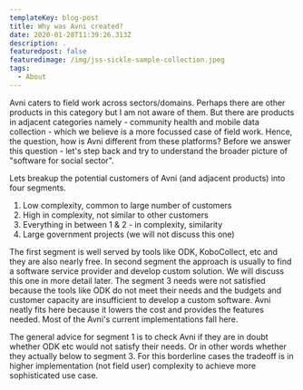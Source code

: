 ```yaml
---
templateKey: blog-post
title: Why was Avni created?
date: 2020-01-28T11:39:26.313Z
description: .
featuredpost: false
featuredimage: /img/jss-sickle-sample-collection.jpeg
tags:
  - About
---
```

Avni caters to field work across sectors/domains. Perhaps there are other products in this category but I am not aware of them. But there are products in adjacent categories namely - community health and mobile data collection - which we believe is a more focussed case of field work. Hence, the question, how is Avni different from these platforms? Before we answer this question - let's step back and try to understand the broader picture of "software for social sector".

Lets breakup the potential customers of Avni (and adjacent products) into four segments.

1. Low complexity, common to large number of customers
2. High in complexity, not similar to other customers
3. Everything in between 1 & 2 - in complexity, similarity
4. Large government projects (we will not discuss this one)

The first segment is well served by tools like ODK, KoboCollect, etc and they are also nearly free. In second segment the approach is usually to find a software service provider and develop custom solution. We will discuss this one in more detail later. The segment 3 needs were not satisfied because the tools like ODK do not meet their needs and the budgets and customer capacity are insufficient to develop a custom software. Avni neatly fits here because it lowers the cost and provides the features needed. Most of the Avni's current implementations fall here.

The general advice for segment 1 is to check Avni if they are in doubt whether ODK etc would not satisfy their needs. Or in other words whether they actually below to segment 3. For this borderline cases the tradeoff is in  higher implementation (not field user) complexity to achieve more sophisticated use case.
